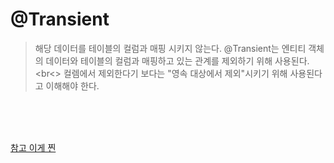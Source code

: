 # @Transient
> 해당 데이터를 테이블의 컬럼과 매핑 시키지 않는다. @Transient는 엔티티 객체의 데이터와 테이블의 컬럼과 매핑하고 있는 관계를 제외하기 위해 사용된다.<br<>
> 컬렘에서 제외한다기 보다는 "영속 대상에서 제외"시키기 위해 사용된다고 이해해야 한다.





<br>
<br>
<br>

[참고 이게 찐](https://gmoon92.github.io/jpa/2019/09/29/what-is-the-transient-annotation-used-for-in-jpa.html)
